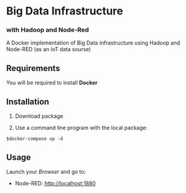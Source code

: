 # Big Data Infrastructure 
### with Hadoop and Node-Red

A Docker implementation of Big Data infrastructure using Hadoop and Node-RED (as an IoT data sourse)

## Requirements

You will be required to install **Docker**

## Installation

1. Download package

2. Use a command line program with the local package:

``` shell
$docker-compose up -d
```

## Usage

Launch your *Browser* and go to:
* Node-RED: <http://localhost:1880>


